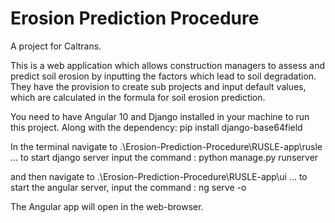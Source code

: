 # Erosion Prediction Procedure

A project for Caltrans.

This is a web application which allows construction managers to assess and predict soil erosion by inputting the factors which lead to soil degradation. They have the provision to create sub projects and input default values, which are calculated in the formula for soil erosion prediction.

You need to have Angular 10 and Django installed in your machine to run this project.
Along with the dependency:
pip install django-base64field


In the terminal navigate to 
.\Erosion-Prediction-Procedure\RUSLE-app\rusle ... to start django server input the command : 
python manage.py runserver  

and then navigate to 
.\Erosion-Prediction-Procedure\RUSLE-app\ui ... to start the angular server, input the command : 
ng serve -o

The Angular app will open in the web-browser.
